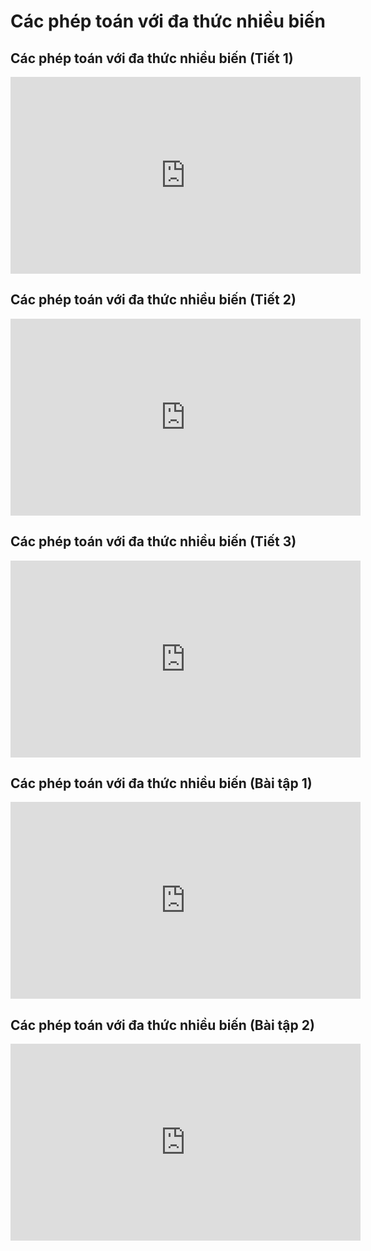 # Các phép toán với đa thức nhiều biến
## Các phép toán với đa thức nhiều biến (Tiết 1)
<iframe width="560" height="315" src="https://www.youtube.com/embed/nBK9LdXcmL0?si=6ug9fr9q9_Ht192w" title="YouTube video player" frameborder="0" allow="accelerometer; autoplay; clipboard-write; encrypted-media; gyroscope; picture-in-picture; web-share" referrerpolicy="strict-origin-when-cross-origin" allowfullscreen></iframe>

## Các phép toán với đa thức nhiều biến (Tiết 2)
<iframe width="560" height="315" src="https://www.youtube.com/embed/sy8nJaHsnSM?si=UK_ke8wBonbl3jaM" title="YouTube video player" frameborder="0" allow="accelerometer; autoplay; clipboard-write; encrypted-media; gyroscope; picture-in-picture; web-share" referrerpolicy="strict-origin-when-cross-origin" allowfullscreen></iframe>

## Các phép toán với đa thức nhiều biến (Tiết 3)
<iframe width="560" height="315" src="https://www.youtube.com/embed/M9YCYAHct9A?si=GM8VeB6tkJMUmrVu" title="YouTube video player" frameborder="0" allow="accelerometer; autoplay; clipboard-write; encrypted-media; gyroscope; picture-in-picture; web-share" referrerpolicy="strict-origin-when-cross-origin" allowfullscreen></iframe>

## Các phép toán với đa thức nhiều biến (Bài tập 1)
<iframe width="560" height="315" src="https://www.youtube.com/embed/RX91DNlbAkI?si=HNTNLxCcQ6IXzFGK" title="YouTube video player" frameborder="0" allow="accelerometer; autoplay; clipboard-write; encrypted-media; gyroscope; picture-in-picture; web-share" referrerpolicy="strict-origin-when-cross-origin" allowfullscreen></iframe>

## Các phép toán với đa thức nhiều biến (Bài tập 2)
<iframe width="560" height="315" src="https://www.youtube.com/embed/331BUI9YY5g?si=RKbANSOgRhKXNa5m" title="YouTube video player" frameborder="0" allow="accelerometer; autoplay; clipboard-write; encrypted-media; gyroscope; picture-in-picture; web-share" referrerpolicy="strict-origin-when-cross-origin" allowfullscreen></iframe>